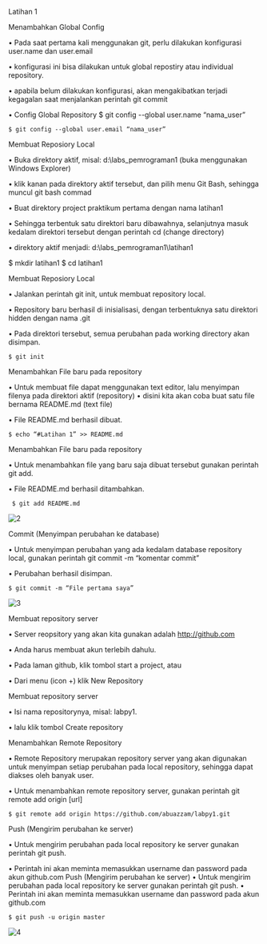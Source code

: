 Latihan 1

Menambahkan Global Config

• Pada saat pertama kali menggunakan git, perlu dilakukan konfigurasi user.name dan user.email 

• konfigurasi ini bisa dilakukan untuk global repostiry atau individual repository. 

• apabila belum dilakukan konfigurasi, akan mengakibatkan terjadi kegagalan saat menjalankan perintah git commit

• Config Global Repository $ git config --global user.name “nama_user”

    $ git config --global user.email “nama_user”
    
  Membuat Reposiory Local

• Buka direktory aktif, misal: d:\labs_pemrograman1 (buka menggunakan Windows Explorer) 

• klik kanan pada direktory aktif tersebut, dan pilih menu Git Bash, sehingga muncul git bash commad 

• Buat direktory project praktikum pertama dengan nama latihan1

• Sehingga terbentuk satu direktori baru dibawahnya, selanjutnya masuk kedalam direktori tersebut dengan perintah cd (change directory) 

• direktory aktif menjadi: d:\labs_pemrograman1\latihan1

    
   $ mkdir latihan1 $ cd latihan1

 Membuat Reposiory Local

• Jalankan perintah git init, untuk membuat repository local.

• Repository baru berhasil di inisialisasi, dengan terbentuknya satu direktori hidden dengan nama .git 

• Pada direktori tersebut, semua perubahan pada working directory akan disimpan. 

    $ git init
 Menambahkan File baru pada repository

• Untuk membuat file dapat menggunakan text editor, lalu menyimpan filenya pada direktori aktif (repository) • disini kita akan coba    buat satu file bernama README.md (text file)

• File README.md berhasil dibuat. 

    $ echo “#Latihan 1” >> README.md

 
Menambahkan File baru pada repository

• Untuk menambahkan file yang baru saja dibuat tersebut gunakan perintah git add.

• File README.md berhasil ditambahkan. 

     $ git add README.md
     
 ![2](https://user-images.githubusercontent.com/56527876/66983992-08103380-f0e4-11e9-8204-b21e15c708a2.png)

Commit (Menyimpan perubahan ke database)

• Untuk menyimpan perubahan yang ada kedalam database repository local, gunakan perintah git commit -m “komentar commit”

• Perubahan berhasil disimpan.

    $ git commit -m “File pertama saya”
    
![3](https://user-images.githubusercontent.com/56527876/66983746-756f9480-f0e3-11e9-811b-dd29a81e9688.png)

 Membuat repository server

• Server reopsitory yang akan kita gunakan adalah http://github.com 

• Anda harus membuat akun terlebih dahulu. 

• Pada laman github, klik tombol start a project, atau 

• Dari menu (icon +) klik New Repository

 Membuat repository server

• Isi nama repositorynya, misal: labpy1. 

• lalu klik tombol Create repository

 Menambahkan Remote Repository

• Remote Repository merupakan repository server yang akan digunakan untuk menyimpan setiap perubahan pada local repository, sehingga    dapat diakses oleh banyak user. 

• Untuk menambahkan remote repository server, gunakan perintah git remote add origin [url]

    $ git remote add origin https://github.com/abuazzam/labpy1.git
 
 Push (Mengirim perubahan ke server)

• Untuk mengirim perubahan pada local repository ke server gunakan perintah git push.

• Perintah ini akan meminta memasukkan username dan password pada akun github.com 
Push (Mengirim perubahan ke server)
• Untuk mengirim perubahan pada local repository ke server gunakan perintah git push.
• Perintah ini akan meminta memasukkan username dan password pada akun github.com
    
    $ git push -u origin master
   
   ![4](https://user-images.githubusercontent.com/56527876/66984524-10b53980-f0e5-11e9-9a2a-db72fb564fb1.png)

    

